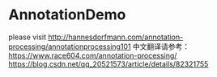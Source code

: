 # AnnotationDemo
please visit   http://hannesdorfmann.com/annotation-processing/annotationprocessing101
中文翻译请参考：https://www.race604.com/annotation-processing/
https://blog.csdn.net/qq_20521573/article/details/82321755
